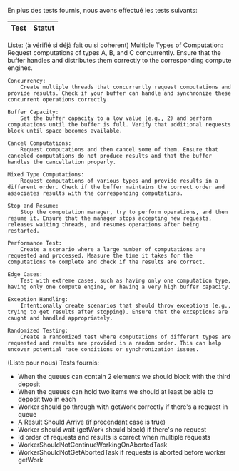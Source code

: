 En plus des tests fournis, nous avons effectué les tests suivants: 

| Test | Statut |
| ---- | ----- |


Liste: (à vérifié si déjà fait ou si coherent)
    Multiple Types of Computation:
        Request computations of types A, B, and C concurrently. Ensure that the buffer handles and distributes them correctly to the corresponding compute engines.

    Concurrency:
        Create multiple threads that concurrently request computations and provide results. Check if your buffer can handle and synchronize these concurrent operations correctly.

    Buffer Capacity:
        Set the buffer capacity to a low value (e.g., 2) and perform computations until the buffer is full. Verify that additional requests block until space becomes available.

    Cancel Computations:
        Request computations and then cancel some of them. Ensure that canceled computations do not produce results and that the buffer handles the cancellation properly.

    Mixed Type Computations:
        Request computations of various types and provide results in a different order. Check if the buffer maintains the correct order and associates results with the corresponding computations.

    Stop and Resume:
        Stop the computation manager, try to perform operations, and then resume it. Ensure that the manager stops accepting new requests, releases waiting threads, and resumes operations after being restarted.

    Performance Test:
        Create a scenario where a large number of computations are requested and processed. Measure the time it takes for the computations to complete and check if the results are correct.

    Edge Cases:
        Test with extreme cases, such as having only one computation type, having only one compute engine, or having a very high buffer capacity.

    Exception Handling:
        Intentionally create scenarios that should throw exceptions (e.g., trying to get results after stopping). Ensure that the exceptions are caught and handled appropriately.

    Randomized Testing:
        Create a randomized test where computations of different types are requested and results are provided in a random order. This can help uncover potential race conditions or synchronization issues.


(Liste pour nous)
Tests fournis: 
- When the queues can contain 2 elements we should block with the third deposit
- When the queues can hold two items we should at least be able to deposit two in each
- Worker should go through with getWork correctly if there's a request in queue
- A Result Should Arrive (if precendant case is true)
- Worker should wait (getWork should block) if there's no request
- Id order of requests and results is correct when multiple requests
- WorkerShouldNotContinueWorkingOnAbortedTask
- WorkerShouldNotGetAbortedTask if requests is aborted before worker getWork
